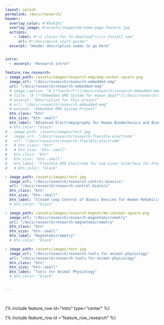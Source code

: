 ```yaml
---
layout: splash
permalink: /docs/research/
header:
  overlay_color: #"#5e616c"
  overlay_image: #/assets/images/mm-home-page-feature.jpg
  actions:
    - label: #"<i class='fas fa-download'></i> Install now"
      url: #"/docs/quick-start-guide/"
  excerpt: "Header description seems to go here"


intro: 
  - excerpt: 'Research intro?'
  
feature_row_research:
- image_path: /assets/images/research-emg/emg-socket-square.png
  image_url: "/docs/research/research-embedded-emg" 
  url: "/docs/research/research-embedded-emg" 
  # image_caption: "A [**works?**](/docs/research/research-embedded-emg)"
  # title: "A [**Embedded EMG System for Human App2**](/docs/research/research-embedded-emg)"
  # excerpt: "Description for this project"
  # url: "/docs/research/research-embedded-emg" 
  # excerpt: "Embedded EMG System Project"
  btn_class: "btn"
  btn_size: "btn--small"
  btn_label: "Advanced Electromyography for Human Biomechanics and Bionics Research"
  # btn_color: "black"
# - image_path: /assets/images/test.jpg
#   image_url: "/docs/research/research-flexible-electrode" 
#   url: "/docs/research/research-flexible-electrode" 
#   # btn_class: "btn"
#   # btn_size: "btn--small"
#   btn_class: "btn"
#   btn_size: "btn--small"  
#   btn_label: "Flexible EMG Electrode for Sub-Liner Interface for Prosthesis"
#   # btn_color: "black"

- image_path: /assets/images/test.jpg
  image_url: "/docs/research/research-control-bionics" 
  url: "/docs/research/research-control-bionics" 
  btn_class: "btn"
  btn_size: "btn--small"
  btn_label: "Closed-loop Control of Bionic Devices for Human Rehabilitation and Augmentation"
  # btn_color: "black"

- image_path: /assets/images/research-magnet/mm-concept-square.png
  image_url: "/docs/research/research-magnetomicrometry" 
  url: "/docs/research/research-magnetomicrometry" 
  btn_class: "btn"
  btn_size: "btn--small"
  btn_label: "Magnetomicrometry"
  # btn_color: "black"

- image_path: /assets/images/test.jpg
  image_url: "/docs/research/research-tools-for-animal-physiology" 
  url: "/docs/research/research-tools-for-animal-physiology"
  btn_class: "btn"
  btn_size: "btn--small"
  btn_label: "Tools for Animal Physiology"
  # btn_color: "black"


---
```


<!-- https://github.com/mmistakes/minimal-mistakes/blob/master/docs/_pages/home.md -->
<br />


{% include feature_row id="intro" type="center" %}

{% include feature_row id ="feature_row_research" %}


<!-- {% include feature_row id="feature_row1" type="left" %} -->

<!-- {% include feature_row id="feature_row2" type="left" %}

{% include feature_row id="feature_row3" type="left" %}

{% include feature_row id="feature_row4" type="left" %} -->

<!-- {% include feature_row id="feature_row5" type="right" %} -->